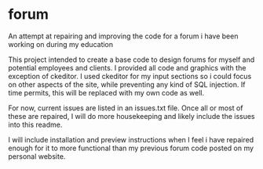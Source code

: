 forum
=====

An attempt at repairing and improving the code for a forum i have been working on during my education

This project intended to create a base code to design forums for myself and potential employees and clients. I provided all code and graphics with the exception of ckeditor.
I used ckeditor for my input sections so i could focus on other aspects of the site, while preventing any kind of SQL injection. If time permits, this will be replaced with my own code as well.

For now, current issues are listed in an issues.txt file. Once all or most of these are repaired, I will do more housekeeping and likely include the issues into this readme.

I will include installation and preview instructions when I feel i have repaired enough for it to more functional than my previous forum code posted on my personal website.
